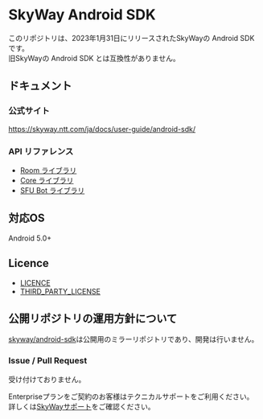 # SkyWay Android SDK

このリポジトリは、2023年1月31日にリリースされたSkyWayの Android SDK です。  
旧SkyWayの Android SDK とは互換性がありません。

## ドキュメント

### 公式サイト

https://skyway.ntt.com/ja/docs/user-guide/android-sdk/

### API リファレンス

- [Room ライブラリ](https://android-sdk.api-reference.skyway.ntt.com/room)
- [Core ライブラリ](https://android-sdk.api-reference.skyway.ntt.com/core)
- [SFU Bot ライブラリ](https://android-sdk.api-reference.skyway.ntt.com/sfubot)

## 対応OS
Android 5.0+

## Licence

- [LICENCE](LICENCE)
- [THIRD_PARTY_LICENSE](THIRD_PARTY_LICENSE.txt)

## 公開リポジトリの運用方針について

[skyway/android-sdk](https://github.com/skyway/android-sdk)は公開用のミラーリポジトリであり、開発は行いません。

### Issue / Pull Request

受け付けておりません。

Enterpriseプランをご契約のお客様はテクニカルサポートをご利用ください。  
詳しくは[SkyWayサポート](https://support.skyway.ntt.com/hc/ja)をご確認ください。
